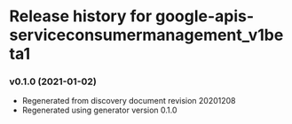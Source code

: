 # Release history for google-apis-serviceconsumermanagement_v1beta1

### v0.1.0 (2021-01-02)

* Regenerated from discovery document revision 20201208
* Regenerated using generator version 0.1.0

